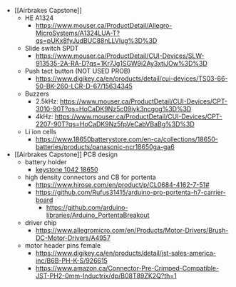 - [[Airbrakes Capstone]]
	- HE A1324
		- https://www.mouser.ca/ProductDetail/Allegro-MicroSystems/A1324LUA-T?qs=pUKx8fyJudBUC88nLLVlug%3D%3D
	- Slide switch  SPDT
		- https://www.mouser.ca/ProductDetail/CUI-Devices/SLW-913535-2A-RA-D?qs=1Kr7Jg1SGW9i2Ay3xtiJOw%3D%3D
	- Push tact button (NOT USED PROB)
		- https://www.digikey.ca/en/products/detail/cui-devices/TS03-66-50-BK-260-LCR-D-67/15634345
	- Buzzers
		- 2.5kHz: https://www.mouser.ca/ProductDetail/CUI-Devices/CPT-3010-90T?qs=HoCaDK9Nz5c09iyk3ncgog%3D%3D
		- 4kHz: https://www.mouser.ca/ProductDetail/CUI-Devices/CPT-2207-90T?qs=HoCaDK9Nz5fpVeCabVBaBg%3D%3D
	- Li ion cells
		- https://www.18650batterystore.com/en-ca/collections/18650-batteries/products/panasonic-ncr18650ga-ga6
- [[Airbrakes Capstone]] PCB design
	- battery holder
		- [keystone 1042 18650](https://www.digikey.ca/en/products/detail/keystone-electronics/1042/2745668)
	- high density connectors and CB for portenta
		- https://www.hirose.com/en/product/p/CL0684-4162-7-51#
		- https://github.com/Rufus31415/arduino-pro-portenta-h7-carrier-board
			- https://github.com/arduino-libraries/Arduino_PortentaBreakout
	- driver chip
		- https://www.allegromicro.com/en/Products/Motor-Drivers/Brush-DC-Motor-Drivers/A4957
	- motor header pins female
		- https://www.digikey.ca/en/products/detail/jst-sales-america-inc/B6B-PH-K-S/926615
		- https://www.amazon.ca/Connector-Pre-Crimped-Compatible-JST-PH2-0mm-Inductrix/dp/B08T89ZK2Q?th=1


